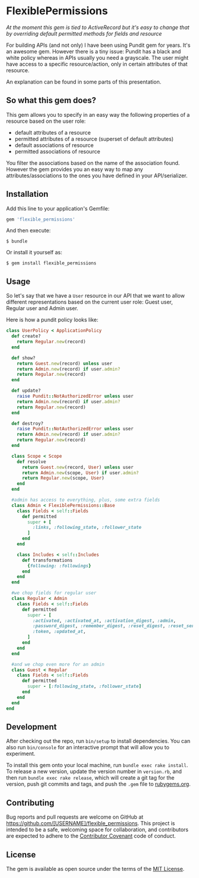 # FlexiblePermissions

*At the moment this gem is tied to ActiveRecord but it's easy to change that
by overriding default permitted methods for fields and resource*

For building APIs (and not only) I have been using Pundit gem for years.
It's an awesome gem.
However there is a tiny issue: Pundit has a black and white policy whereas in
APIs usually you need a grayscale. The user might have access to a specific
resource/action, only in certain attributes of that resource.

An explanation can be found in some parts of this presentation.

## So what this gem does?
This gem allows you to specify in an easy way the following properties of a resource
based on the user role:

* default attributes of a resource
* permitted attributes of a resource (superset of default attributes)
* default associations of resource
* permitted associations of resource

You filter the associations based on the name of the association found.
However the gem provides you an easy way to map any attributes/associations to
the ones you have defined in your API/serializer.


## Installation

Add this line to your application's Gemfile:

```ruby
gem 'flexible_permissions'
```

And then execute:

    $ bundle

Or install it yourself as:

    $ gem install flexible_permissions

## Usage

So let's say that we have a `User` resource in our API that we want to allow
different representations based on the current user role: Guest user,
Regular user and Admin user.

Here is how a pundit policy looks like:

```ruby
class UserPolicy < ApplicationPolicy
  def create?
    return Regular.new(record)
  end

  def show?
    return Guest.new(record) unless user
    return Admin.new(record) if user.admin?
    return Regular.new(record)
  end

  def update?
    raise Pundit::NotAuthorizedError unless user
    return Admin.new(record) if user.admin?
    return Regular.new(record)
  end

  def destroy?
    raise Pundit::NotAuthorizedError unless user
    return Admin.new(record) if user.admin?
    return Regular.new(record)
  end

  class Scope < Scope
    def resolve
      return Guest.new(record, User) unless user
      return Admin.new(scope, User) if user.admin?
      return Regular.new(scope, User)
    end
  end

  #admin has access to everything, plus, some extra fields
  class Admin < FlexiblePermissions::Base
    class Fields < self::Fields
      def permitted
        super + [
          :links, :following_state, :follower_state
        ]
      end
    end

    class Includes < self::Includes
      def transformations
        {following: :followings}
      end
    end
  end

  #we chop fields for regular user
  class Regular < Admin
    class Fields < self::Fields
      def permitted
        super - [
          :activated, :activated_at, :activation_digest, :admin,
          :password_digest, :remember_digest, :reset_digest, :reset_sent_at,
          :token, :updated_at,
        ]
      end
    end
  end

  #and we chop even more for an admin
  class Guest < Regular
    class Fields < self::Fields
      def permitted
        super - [:following_state, :follower_state]
      end
    end
  end
end
```

## Development

After checking out the repo, run `bin/setup` to install dependencies. You can also run `bin/console` for an interactive prompt that will allow you to experiment.

To install this gem onto your local machine, run `bundle exec rake install`. To release a new version, update the version number in `version.rb`, and then run `bundle exec rake release`, which will create a git tag for the version, push git commits and tags, and push the `.gem` file to [rubygems.org](https://rubygems.org).

## Contributing

Bug reports and pull requests are welcome on GitHub at https://github.com/[USERNAME]/flexible_permissions. This project is intended to be a safe, welcoming space for collaboration, and contributors are expected to adhere to the [Contributor Covenant](http://contributor-covenant.org) code of conduct.


## License

The gem is available as open source under the terms of the [MIT License](http://opensource.org/licenses/MIT).
